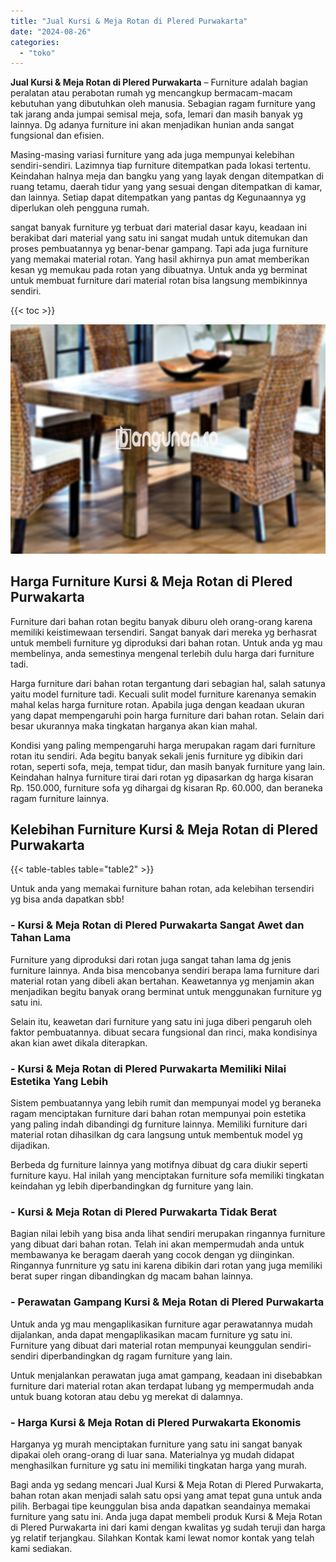 ```yaml
---
title: "Jual Kursi & Meja Rotan di Plered Purwakarta"
date: "2024-08-26"
categories: 
  - "toko"
---
```


**Jual Kursi & Meja Rotan di Plered Purwakarta** – Furniture adalah bagian peralatan atau perabotan rumah yg mencangkup bermacam-macam kebutuhan yang dibutuhkan oleh manusia. Sebagian ragam furniture yang tak jarang anda jumpai semisal meja, sofa, lemari dan masih banyak yg lainnya. Dg adanya furniture ini akan menjadikan hunian anda sangat fungsional dan efisien.

Masing-masing variasi furniture yang ada juga mempunyai kelebihan sendiri-sendiri. Lazimnya tiap furniture ditempatkan pada lokasi tertentu. Keindahan halnya meja dan bangku yang yang layak dengan ditempatkan di ruang tetamu, daerah tidur yang yang sesuai dengan ditempatkan di kamar, dan lainnya. Setiap dapat ditempatkan yang pantas dg Kegunaannya yg diperlukan oleh pengguna rumah.

sangat banyak furniture yg terbuat dari material dasar kayu, keadaan ini berakibat dari material yang satu ini sangat mudah untuk ditemukan dan proses pembuatannya yg benar-benar gampang. Tapi ada juga furniture yang memakai material rotan. Yang hasil akhirnya pun amat memberikan kesan yg memukau pada rotan yang dibuatnya. Untuk anda yg berminat untuk membuat furniture dari material rotan bisa langsung membikinnya sendiri.

{{< toc >}}

![Jual Kursi & Meja Rotan di Plered Purwakarta](/images/kursi-meja-rotan-murah08.png)

## Harga Furniture Kursi & Meja Rotan di Plered Purwakarta

Furniture dari bahan rotan begitu banyak diburu oleh orang-orang karena memiliki keistimewaan tersendiri. Sangat banyak dari mereka yg berhasrat untuk membeli furniture yg diproduksi dari bahan rotan. Untuk anda yg mau membelinya, anda semestinya mengenal terlebih dulu harga dari furniture tadi.

Harga furniture dari bahan rotan tergantung dari sebagian hal, salah satunya yaitu model furniture tadi. Kecuali sulit model furniture karenanya semakin mahal kelas harga furniture rotan. Apabila juga dengan keadaan ukuran yang dapat mempengaruhi poin harga furniture dari bahan rotan. Selain dari besar ukurannya maka tingkatan harganya akan kian mahal.

Kondisi yang paling mempengaruhi harga merupakan ragam dari furniture rotan itu sendiri. Ada begitu banyak sekali jenis furniture yg dibikin dari rotan, seperti sofa, meja, tempat tidur, dan masih banyak furniture yang lain. Keindahan halnya furniture tirai dari rotan yg dipasarkan dg harga kisaran Rp. 150.000, furniture sofa yg dihargai dg kisaran Rp. 60.000, dan beraneka ragam furniture lainnya.

## Kelebihan Furniture Kursi & Meja Rotan di Plered Purwakarta

{{< table-tables table="table2" >}}

Untuk anda yang memakai furniture bahan rotan, ada kelebihan tersendiri yg bisa anda dapatkan sbb!

### \- Kursi & Meja Rotan di Plered Purwakarta Sangat Awet dan Tahan Lama

Furniture yang diproduksi dari rotan juga sangat tahan lama dg jenis furniture lainnya. Anda bisa mencobanya sendiri berapa lama furniture dari material rotan yang dibeli akan bertahan. Keawetannya yg menjamin akan menjadikan begitu banyak orang berminat untuk menggunakan furniture yg satu ini.

Selain itu, keawetan dari furniture yang satu ini juga diberi pengaruh oleh faktor pembuatannya. dibuat secara fungsional dan rinci, maka kondisinya akan kian awet dikala diterapkan.

### \- Kursi & Meja Rotan di Plered Purwakarta Memiliki Nilai Estetika Yang Lebih

Sistem pembuatannya yang lebih rumit dan mempunyai model yg beraneka ragam menciptakan furniture dari bahan rotan mempunyai poin estetika yang paling indah dibandingi dg furniture lainnya. Memiliki furniture dari material rotan dihasilkan dg cara langsung untuk membentuk model yg dijadikan.

Berbeda dg furniture lainnya yang motifnya dibuat dg cara diukir seperti furniture kayu. Hal inilah yang menciptakan furniture sofa memiliki tingkatan keindahan yg lebih diperbandingkan dg furniture yang lain.

### \- Kursi & Meja Rotan di Plered Purwakarta Tidak Berat

Bagian nilai lebih yang bisa anda lihat sendiri merupakan ringannya furniture yang dibuat dari bahan rotan. Telah ini akan mempermudah anda untuk membawanya ke beragam daerah yang cocok dengan yg diinginkan. Ringannya funrniture yg satu ini karena dibikin dari rotan yang juga memiliki berat super ringan dibandingkan dg macam bahan lainnya.

### \- Perawatan Gampang Kursi & Meja Rotan di Plered Purwakarta

Untuk anda yg mau mengaplikasikan furniture agar perawatannya mudah dijalankan, anda dapat mengaplikasikan macam furniture yg satu ini. Furniture yang dibuat dari material rotan mempunyai keunggulan sendiri-sendiri diperbandingkan dg ragam furniture yang lain.

Untuk menjalankan perawatan juga amat gampang, keadaan ini disebabkan furniture dari material rotan akan terdapat lubang yg mempermudah anda untuk buang kotoran atau debu yg merekat di dalamnya.

### \- Harga Kursi & Meja Rotan di Plered Purwakarta Ekonomis

Harganya yg murah menciptakan furniture yang satu ini sangat banyak dipakai oleh orang-orang di luar sana. Materialnya yg mudah didapat menghasilkan furniture yg satu ini memiliki tingkatan harga yang murah.

Bagi anda yg sedang mencari Jual Kursi & Meja Rotan di Plered Purwakarta, bahan rotan akan menjadi salah satu opsi yang amat tepat guna untuk anda pilih. Berbagai tipe keunggulan bisa anda dapatkan seandainya memakai furniture yang satu ini. Anda juga dapat membeli produk Kursi & Meja Rotan di Plered Purwakarta ini dari kami dengan kwalitas yg sudah teruji dan harga yg relatif terjangkau. Silahkan Kontak kami lewat nomor kontak yang telah kami sediakan.
